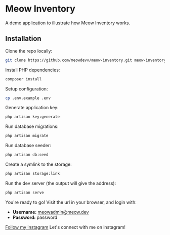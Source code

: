 # Meow Inventory

A demo application to illustrate how Meow Inventory works.

## Installation

Clone the repo locally:

```sh
git clone https://github.com/meowdevv/meow-inventory.git meow-inventory && cd meow-inventory
```

Install PHP dependencies:

```sh
composer install
```

Setup configuration:

```sh
cp .env.example .env
```

Generate application key:

```sh
php artisan key:generate
```

Run database migrations:

```sh
php artisan migrate
```

Run database seeder:

```sh
php artisan db:seed
```

Create a symlink to the storage:

```sh
php artisan storage:link
```

Run the dev server (the output will give the address):

```sh
php artisan serve
```

You're ready to go! Visit the url in your browser, and login with:

-   **Username:** meowadmin@meow.dev
-   **Password:** password

[Follow my instagram](https://instagram.com/mframadann) Let's connect with me on instagram!
